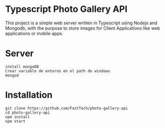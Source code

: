 # Typescript Photo Gallery API
This project is a simple web server written in Typescript using Nodejs and Mongodb, with the purpose to store images for Client Applications like web applications or mobile apps.


# Server
```
install mongoDB
Crear variable de entorno en el path de windows
mongod
```

# Installation
```
git clone https://github.com/FaztTech/photo-gallery-api
cd photo-gallery-api
npm install
npm start
```


